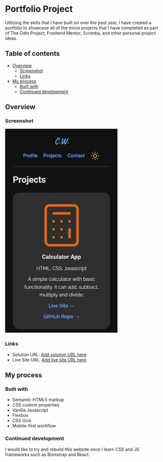 # Portfolio Project

Utilizing the skills that I have built on over the past year, I have created a portfolio to showcase all of the micro projects that I have completed as part of The Odin Project, Frontend Mentor, Scrimba, and other personal project ideas.

## Table of contents

- [Overview](#overview)
  - [Screenshot](#screenshot)
  - [Links](#links)
- [My process](#my-process)
  - [Built with](#built-with)
  - [Continued development](#continued-development)

## Overview

### Screenshot

![screenshot](/images/screenshot.png)

### Links

- Solution URL: [Add solution URL here](https://github.com/xAnDrOm3dAx/portfolio-website-v2)
- Live Site URL: [Add live site URL here](https://xandrom3dax.github.io/portfolio-website-v2/)

## My process

### Built with

- Semantic HTML5 markup
- CSS custom properties
- Vanilla Javascript
- Flexbox
- CSS Grid
- Mobile-first workflow

### Continued development

I would like to try and rebuild this website once I learn CSS and JS frameworks such as Bootstrap and React.
